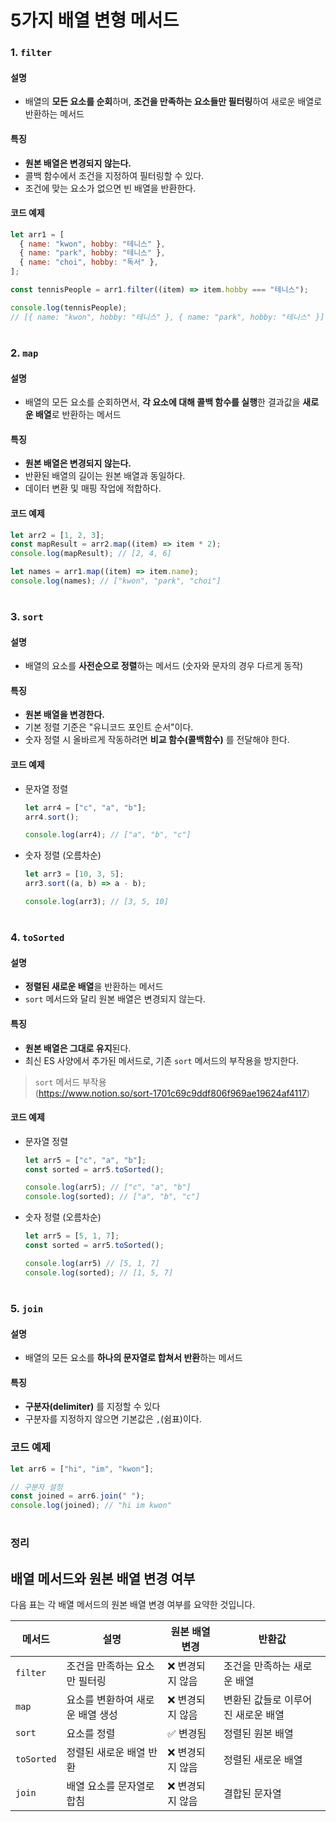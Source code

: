 # 5가지 배열 변형 메서드

### 1. `filter`
#### 설명
- 배열의 **모든 요소를 순회**하며, **조건을 만족하는 요소들만 필터링**하여 새로운 배열로 반환하는 메서드

#### 특징
- **원본 배열은 변경되지 않는다.**
- 콜백 함수에서 조건을 지정하여 필터링할 수 있다.
- 조건에 맞는 요소가 없으면 빈 배열을 반환한다.

#### 코드 예제
```javascript
let arr1 = [
  { name: "kwon", hobby: "테니스" },
  { name: "park", hobby: "테니스" },
  { name: "choi", hobby: "독서" },
];

const tennisPeople = arr1.filter((item) => item.hobby === "테니스");

console.log(tennisPeople);
// [{ name: "kwon", hobby: "테니스" }, { name: "park", hobby: "테니스" }]
```

# 

### 2. `map`
#### 설명
- 배열의 모든 요소를 순회하면서, **각 요소에 대해 콜백 함수를 실행**한 결과값을 **새로운 배열**로 반환하는 메서드

#### 특징
- **원본 배열은 변경되지 않는다.**
- 반환된 배열의 길이는 원본 배열과 동일하다.
- 데이터 변환 및 매핑 작업에 적합하다.

#### 코드 예제
```javascript
let arr2 = [1, 2, 3];
const mapResult = arr2.map((item) => item * 2);
console.log(mapResult); // [2, 4, 6]

let names = arr1.map((item) => item.name);
console.log(names); // ["kwon", "park", "choi"]
```

# 

### 3. `sort`
#### 설명
- 배열의 요소를 **사전순으로 정렬**하는 메서드 (숫자와 문자의 경우 다르게 동작)

#### 특징
- **원본 배열을 변경한다.**
- 기본 정렬 기준은 "유니코드 포인트 순서"이다.
- 숫자 정렬 시 올바르게 작동하려면 **비교 함수(콜백함수)** 를 전달해야 한다.

#### 코드 예제
- 문자열 정렬
  ```javascript
  let arr4 = ["c", "a", "b"];
  arr4.sort();
  
  console.log(arr4); // ["a", "b", "c"]
  ```

- 숫자 정렬 (오름차순)
  ```javascript
  let arr3 = [10, 3, 5];
  arr3.sort((a, b) => a - b);
  
  console.log(arr3); // [3, 5, 10]
  ```

# 

### 4. `toSorted`
#### 설명
- **정렬된 새로운 배열**을 반환하는 메서드
- `sort` 메서드와 달리 원본 배열은 변경되지 않는다.

#### 특징
- **원본 배열은 그대로 유지**된다.
- 최신 ES 사양에서 추가된 메서드로, 기존 `sort` 메서드의 부작용을 방지한다.
> `sort` 메서드 부작용<br />
> (https://www.notion.so/sort-1701c69c9ddf806f969ae19624af4117)

#### 코드 예제
- 문자열 정렬
  ```javascript
  let arr5 = ["c", "a", "b"];
  const sorted = arr5.toSorted();
  
  console.log(arr5); // ["c", "a", "b"]
  console.log(sorted); // ["a", "b", "c"]
  ```
- 숫자 정렬 (오름차순)
  ```javascript
  let arr5 = [5, 1, 7];
  const sorted = arr5.toSorted();
  
  console.log(arr5) // [5, 1, 7]
  console.log(sorted); // [1, 5, 7]
  ```

# 

### 5. `join`
#### 설명
- 배열의 모든 요소를 **하나의 문자열로 합쳐서 반환**하는 메서드

#### 특징
- **구분자(delimiter)** 를 지정할 수 있다
- 구분자를 지정하지 않으면 기본값은 `,`(쉼표)이다.

### 코드 예제
```javascript
let arr6 = ["hi", "im", "kwon"];

// 구분자 설정
const joined = arr6.join(" ");
console.log(joined); // "hi im kwon"
```

# 

### 정리
## 배열 메서드와 원본 배열 변경 여부

다음 표는 각 배열 메서드의 원본 배열 변경 여부를 요약한 것입니다.

| 메서드       | 설명                              | 원본 배열 변경 | 반환값                         |
|--------------|-----------------------------------|----------------|--------------------------------|
| `filter`     | 조건을 만족하는 요소만 필터링      | ❌ 변경되지 않음 | 조건을 만족하는 새로운 배열     |
| `map`        | 요소를 변환하여 새로운 배열 생성   | ❌ 변경되지 않음 | 변환된 값들로 이루어진 새로운 배열 |
| `sort`       | 요소를 정렬                        | ✅ 변경됨        | 정렬된 원본 배열               |
| `toSorted`   | 정렬된 새로운 배열 반환            | ❌ 변경되지 않음 | 정렬된 새로운 배열             |
| `join`       | 배열 요소를 문자열로 합침          | ❌ 변경되지 않음 | 결합된 문자열                 |
